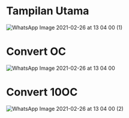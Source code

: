# Tampilan Utama
![WhatsApp Image 2021-02-26 at 13 04 00 (1)](https://user-images.githubusercontent.com/64760735/109262681-8a5e4b00-7834-11eb-8e71-9712ba9a5052.jpeg)
# Convert OC
![WhatsApp Image 2021-02-26 at 13 04 00](https://user-images.githubusercontent.com/64760735/109262653-7f0b1f80-7834-11eb-9bc4-d40ea4779681.jpeg)
# Convert 10OC
![WhatsApp Image 2021-02-26 at 13 04 00 (2)](https://user-images.githubusercontent.com/64760735/109262687-8e8a6880-7834-11eb-9003-883eda39b281.jpeg)
